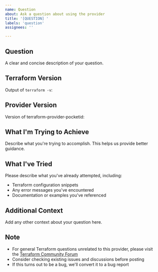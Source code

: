 ```yaml
---
name: Question
about: Ask a question about using the provider
title: '[QUESTION] '
labels: 'question'
assignees: ''

---
```


## Question

A clear and concise description of your question.

## Terraform Version

Output of `terraform -v`:

## Provider Version

Version of terraform-provider-pocketid:

## What I'm Trying to Achieve

Describe what you're trying to accomplish. This helps us provide better guidance.

## What I've Tried

Please describe what you've already attempted, including:

- Terraform configuration snippets
- Any error messages you've encountered
- Documentation or examples you've referenced

## Additional Context

Add any other context about your question here.

## Note

- For general Terraform questions unrelated to this provider, please visit the [Terraform Community Forum](https://discuss.hashicorp.com/c/terraform-core)
- Consider checking existing issues and discussions before posting
- If this turns out to be a bug, we'll convert it to a bug report
